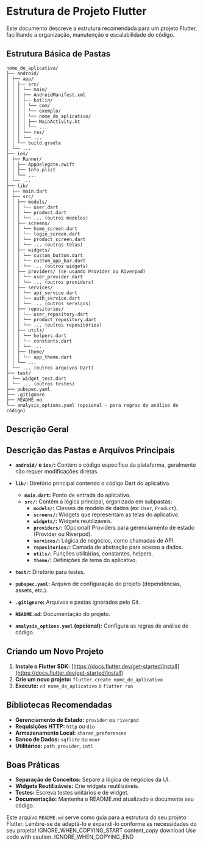# Estrutura de Projeto Flutter

Este documento descreve a estrutura recomendada para um projeto Flutter, facilitando a organização, manutenção e escalabilidade do código.

## Estrutura Básica de Pastas

```plaintext
nome_do_aplicativo/
├── android/
│ ├── app/
│ │ ├── src/
│ │ │ └── main/
│ │ │ ├── AndroidManifest.xml
│ │ │ ├── kotlin/
│ │ │ │ └── com/
│ │ │ │ └── exemplo/
│ │ │ │ └── nome_do_aplicativo/
│ │ │ │ ├── MainActivity.kt
│ │ │ │ └── ...
│ │ │ └── res/
│ │ │ └── ...
│ │ └── build.gradle
│ └── ...
├── ios/
│ ├── Runner/
│ │ ├── AppDelegate.swift
│ │ ├── Info.plist
│ │ └── ...
│ └── ...
├── lib/
│ ├── main.dart
│ ├── src/
│ │ ├── models/
│ │ │ └── user.dart
│ │ │ └── product.dart
│ │ │ └── ... (outros modelos)
│ │ ├── screens/
│ │ │ └── home_screen.dart
│ │ │ └── login_screen.dart
│ │ │ └── product_screen.dart
│ │ │ └── ... (outras telas)
│ │ ├── widgets/
│ │ │ └── custom_button.dart
│ │ │ └── custom_app_bar.dart
│ │ │ └── ... (outros widgets)
│ │ ├── providers/ (se usando Provider ou Riverpod)
│ │ │ └── user_provider.dart
│ │ │ └── ... (outros providers)
│ │ ├── services/
│ │ │ └── api_service.dart
│ │ │ └── auth_service.dart
│ │ │ └── ... (outros serviços)
│ │ ├── repositories/
│ │ │ └── user_repository.dart
│ │ │ └── product_repository.dart
│ │ │ └── ... (outros repositórios)
│ │ ├── utils/
│ │ │ └── helpers.dart
│ │ │ └── constants.dart
│ │ │ └── ...
│ │ ├── theme/
│ │ │ └── app_theme.dart
│ │ └── ...
│ └── ... (outros arquivos Dart)
├── test/
│ └── widget_test.dart
│ └── ... (outros testes)
├── pubspec.yaml
├── .gitignore
├── README.md
└── analysis_options.yaml (opcional - para regras de análise de código)

```

## Descrição Geral
## Descrição das Pastas e Arquivos Principais

* **`android/` e `ios/`:** Contém o código específico da plataforma, geralmente não requer modificações diretas.

* **`lib/`:**  Diretório principal contendo o código Dart do aplicativo.
    * **`main.dart`:** Ponto de entrada do aplicativo.
    * **`src/`:**  Contém a lógica principal, organizada em subpastas:
        * **`models/`:**  Classes de modelo de dados (ex: `User`, `Product`).
        * **`screens/`:** Widgets que representam as telas do aplicativo.
        * **`widgets/`:** Widgets reutilizáveis.
        * **`providers/`:** (Opcional) Providers para gerenciamento de estado (Provider ou Riverpod).
        * **`services/`:** Lógica de negócios, como chamadas de API.
        * **`repositories/`:** Camada de abstração para acesso a dados.
        * **`utils/`:** Funções utilitárias, constantes, helpers.
        * **`theme/`:** Definições de tema do aplicativo.

* **`test/`:** Diretório para testes.

* **`pubspec.yaml`:** Arquivo de configuração do projeto (dependências, assets, etc.).

* **`.gitignore`:** Arquivos e pastas ignorados pelo Git.

* **`README.md`:** Documentação do projeto.

* **`analysis_options.yaml` (opcional):** Configura as regras de análise de código.

## Criando um Novo Projeto

1. **Instale o Flutter SDK:** [https://docs.flutter.dev/get-started/install](https://docs.flutter.dev/get-started/install)
2. **Crie um novo projeto:** `flutter create nome_do_aplicativo`
3. **Execute:** `cd nome_do_aplicativo` e `flutter run`


## Bibliotecas Recomendadas

* **Gerenciamento de Estado:** `provider` ou `riverpod`
* **Requisições HTTP:** `http` ou `dio`
* **Armazenamento Local:** `shared_preferences`
* **Banco de Dados:** `sqflite` ou `moor`
* **Utilitários:** `path_provider`, `intl`


## Boas Práticas

* **Separação de Conceitos:** Separe a lógica de negócios da UI.
* **Widgets Reutilizáveis:** Crie widgets reutilizáveis.
* **Testes:** Escreva testes unitários e de widget.
* **Documentação:** Mantenha o README.md atualizado e documente seu código.



Este arquivo `README.md` serve como guia para a estrutura do seu projeto Flutter.  Lembre-se de adaptá-lo e expandi-lo conforme as necessidades do seu projeto!
IGNORE_WHEN_COPYING_START
content_copy
download
Use code with caution.
IGNORE_WHEN_COPYING_END

